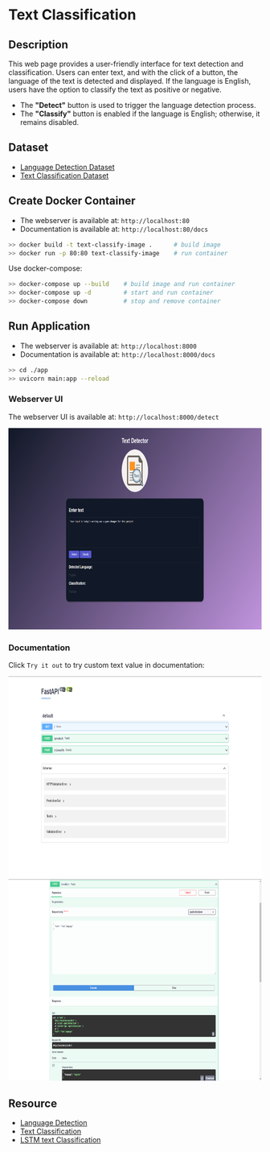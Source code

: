 ﻿# Text Classification


## Description

This web page provides a user-friendly interface for text detection and classification. Users can enter text, and with the click of a button, the language of the text is detected and displayed. If the language is English, users have the option to classify the text as positive or negative.  

- The __"Detect"__ button is used to trigger the language detection process.
- The __"Classify"__ button is enabled if the language is English; otherwise, it remains disabled.


## Dataset

- [Language Detection Dataset](https://www.kaggle.com/datasets/basilb2s/language-detection)
- [Text Classification Dataset](https://www.kaggle.com/datasets/kazanova/sentiment140)


## Create Docker Container

- The webserver is available at: `http://localhost:80`
- Documentation is available at: `http://localhost:80/docs`

```sh
>> docker build -t text-classify-image .      # build image
>> docker run -p 80:80 text-classify-image    # run container
```

Use docker-compose:  

```sh
>> docker-compose up --build    # build image and run container
>> docker-compose up -d         # start and run container
>> docker-compose down          # stop and remove container
```

<!-- > __Note:__ In order to use docker, you need to add `app` in /app/main.py in both `from app.model import ...`   -->

## Run Application

- The webserver is available at: `http://localhost:8000`  
- Documentation is available at: `http://localhost:8000/docs`

```sh
>> cd ./app
>> uvicorn main:app --reload
```


### Webserver UI

The webserver UI is available at: `http://localhost:8000/detect`  

<p align="left">
    <img src="./assets/webui.png" height="400" />
</p>


### Documentation

Click `Try it out` to try custom text value in documentation:  

<p align="left">
    <img src="./assets/fastapi1.png" height="400" />
    <img src="./assets/fastapi2.png" height="400" />
</p>


## Resource

- [Language Detection](https://github.com/AssemblyAI-Examples/ml-fastapi-docker-heroku)
- [Text Classification](https://github.com/patrickloeber/ml-deployment/blob/main/docker-flask/ml-dev/text-classification.ipynb)
- [LSTM text Classification](https://www.kaggle.com/code/arunrk7/nlp-beginner-text-classification-using-lstm)
